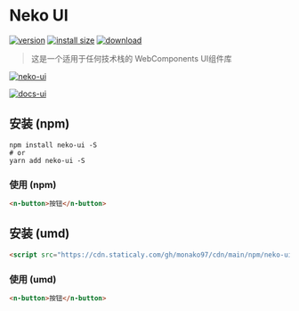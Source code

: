 # Neko UI

[![version][version-tag]][npm-url]
[![install size][size-tag]][size-url]
[![download][download-tag]][npm-url]

> 这是一个适用于任何技术栈的 WebComponents UI组件库

[![neko-ui][install-tag]][npm-url]

[![docs-ui][docs-tag]][docs-url]

[docs-url]: https://monako97.github.io/neko-ui
[docs-tag]: https://cdn.staticaly.com/gh/monako97/cdn/main/image/202307281701250.svg
[npm-url]: https://npmjs.org/package/neko-ui
[install-tag]: https://nodei.co/npm/neko-ui.png
[version-tag]: https://img.shields.io/npm/v/neko-ui/latest.svg?logo=npm
[size-tag]: https://packagephobia.com/badge?p=neko-ui@latest
[size-url]: https://packagephobia.com/result?p=neko-ui@latest
[download-tag]: https://img.shields.io/npm/dm/neko-ui.svg?logo=docusign

## 安装 (npm)

```shell
npm install neko-ui -S
# or
yarn add neko-ui -S
```

### 使用 (npm)

```html
<n-button>按钮</n-button>
```

## 安装 (umd)

```html
<script src="https://cdn.staticaly.com/gh/monako97/cdn/main/npm/neko-ui/2.0.0/lib/index.js"></script>
```

### 使用 (umd)

```html
<n-button>按钮</n-button>
```
